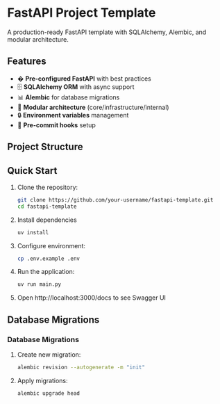 # FastAPI Project Template

A production-ready FastAPI template with SQLAlchemy, Alembic, and modular architecture.

## Features

- � **Pre-configured FastAPI** with best practices
- 🗄 **SQLAlchemy ORM** with async support
- 📊 **Alembic** for database migrations
- 🧩 **Modular architecture** (core/infrastructure/internal)
- 🔒 **Environment variables** management
- 📜 **Pre-commit hooks** setup

## Project Structure


## Quick Start

1. Clone the repository:
   ```bash
   git clone https://github.com/your-username/fastapi-template.git
   cd fastapi-template
   ```

2. Install dependencies
    ```bash
    uv install
    ```

3. Configure environment:
    ```bash
    cp .env.example .env
    ```
4. Run the application:
    ```bash
    uv run main.py
    ```
5. Open http://localhost:3000/docs to see Swagger UI

## Database Migrations

### Database Migrations

1. Create new migration:
    ```bash
    alembic revision --autogenerate -m "init"
    ```
2. Apply migrations:
    ```bash
    alembic upgrade head
    ```


